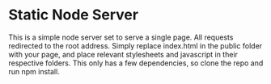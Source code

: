 # Static Node Server

This is a simple node server set to serve a single page. All requests redirected to the root address. Simply replace index.html in the public folder with your page, and place relevant stylesheets and javascript in their respective folders. This only has a few dependencies, so clone the repo and run npm install.